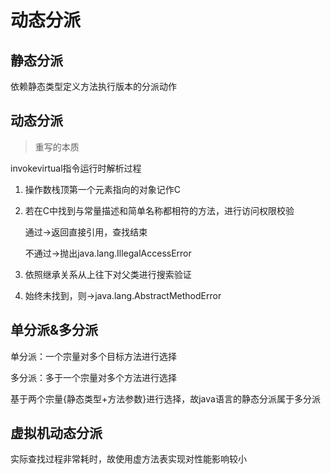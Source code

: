 # 动态分派

## 静态分派

依赖静态类型定义方法执行版本的分派动作

## 动态分派

>  重写的本质

invokevirtual指令运行时解析过程

1. 操作数栈顶第一个元素指向的对象记作C

2. 若在C中找到与常量描述和简单名称都相符的方法，进行访问权限校验

    通过->返回直接引用，查找结束

    不通过->抛出java.lang.IllegalAccessError

3. 依照继承关系从上往下对父类进行搜索验证

4. 始终未找到，则->java.lang.AbstractMethodError

## 单分派&多分派

单分派：一个宗量对多个目标方法进行选择

多分派：多于一个宗量对多个方法进行选择

基于两个宗量{静态类型+方法参数}进行选择，故java语言的静态分派属于多分派

## 虚拟机动态分派

实际查找过程非常耗时，故使用虚方法表实现对性能影响较小